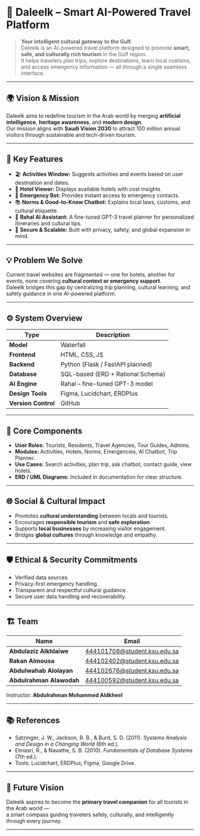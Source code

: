 # 🧭 Daleelk – Smart AI-Powered Travel Platform

> **Your intelligent cultural gateway to the Gulf.**  
> Daleelk is an AI-powered travel platform designed to promote **smart, safe, and culturally rich tourism** in the Gulf region.  
> It helps travelers plan trips, explore destinations, learn local customs, and access emergency information — all through a single seamless interface.

---

## 🌍 Vision & Mission

Daleelk aims to redefine tourism in the Arab world by merging **artificial intelligence**, **heritage awareness**, and **modern design**.  
Our mission aligns with **Saudi Vision 2030** to attract 100 million annual visitors through sustainable and tech-driven tourism.

---

## 🧠 Key Features

- 🏖️ **Activities Window:** Suggests activities and events based on user destination and dates.  
- 🏨 **Hotel Viewer:** Displays available hotels with cost insights.  
- 🚨 **Emergency Bot:** Provides instant access to emergency contacts.  
- 📚 **Norms & Good-to-Know Chatbot:** Explains local laws, customs, and cultural etiquette.  
- 🧩 **Rahal AI Assistant:** A fine-tuned GPT-3 travel planner for personalized itineraries and cultural tips.  
- 🔐 **Secure & Scalable:** Built with privacy, safety, and global expansion in mind.

---

## 💡 Problem We Solve

Current travel websites are fragmented — one for hotels, another for events, none covering **cultural context or emergency support**.  
Daleelk bridges this gap by centralizing trip planning, cultural learning, and safety guidance in one AI-powered platform.

---

## ⚙️ System Overview

| Type | Description |
|------|--------------|
| **Model** | Waterfall |
| **Frontend** | HTML, CSS, JS |
| **Backend** | Python (Flask / FastAPI planned) |
| **Database** | SQL-based (ERD + Rational Schema) |
| **AI Engine** | Rahal – fine-tuned GPT-3 model |
| **Design Tools** | Figma, Lucidchart, ERDPlus |
| **Version Control** | GitHub |

---

## 🧩 Core Components

- **User Roles:** Tourists, Residents, Travel Agencies, Tour Guides, Admins.  
- **Modules:** Activities, Hotels, Norms, Emergencies, AI Chatbot, Trip Planner.  
- **Use Cases:** Search activities, plan trip, ask chatbot, contact guide, view hotels.  
- **ERD / UML Diagrams:** Included in documentation for clear structure.

---

## 🌐 Social & Cultural Impact

- Promotes **cultural understanding** between locals and tourists.  
- Encourages **responsible tourism** and **safe exploration**.  
- Supports **local businesses** by increasing visitor engagement.  
- Bridges **global cultures** through knowledge and empathy.

---

## 🛡️ Ethical & Security Commitments

- Verified data sources.  
- Privacy-first emergency handling.  
- Transparent and respectful cultural guidance.  
- Secure user data handling and recoverability.

---

## 🏗️ Team

| Name | Email |
|------|--------|
| **Abdulaziz Alkhlaiwe**| 444101708@student.ksu.edu.sa |
| **Rakan Almousa** | 444102402@student.ksu.edu.sa |
| **Abdulwahab Alolayan** | 444102676@student.ksu.edu.sa |
| **Abdulrahman Alawodah**| 444100592@student.ksu.edu.sa |

Instructor: **Abdulrahman Mohammed Aldkheel**

---

## 📚 References

- Satzinger, J. W., Jackson, R. B., & Burd, S. D. (2011). *Systems Analysis and Design in a Changing World* (6th ed.).  
- Elmasri, R., & Navathe, S. B. (2010). *Fundamentals of Database Systems* (7th ed.).  
- Tools: Lucidchart, ERDPlus, Figma, Google Drive.

---

## 🌟 Future Vision

Daleelk aspires to become the **primary travel companion** for all tourists in the Arab world —  
a smart compass guiding travelers safely, culturally, and intelligently through every journey.

---
